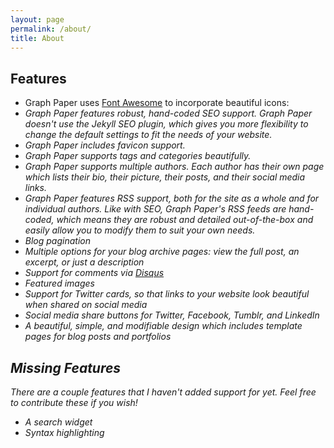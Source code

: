 ```yaml
---
layout: page
permalink: /about/
title: About
---
```


## Features

* Graph Paper uses [Font Awesome](https://fontawesome.com/) to incorporate beautiful icons: <i class="fas fa-tag"></i> <i class="fas fa-folder-open"></i> <i class="far fa-calendar-alt"> <i class="fab fa-twitter"></i>
* Graph Paper features robust, hand-coded SEO support. Graph Paper doesn't use the Jekyll SEO plugin, which gives you more flexibility to change the default settings to fit the needs of your website.
* Graph Paper includes favicon support.
* Graph Paper supports tags and categories beautifully.
* Graph Paper supports multiple authors. Each author has their own page which lists their bio, their picture, their posts, and their social media links.
* Graph Paper features RSS support, both for the site as a whole and for individual authors. Like with SEO, Graph Paper's RSS feeds are hand-coded, which means they are robust and detailed out-of-the-box and easily allow you to modify them to suit your own needs.
* Blog pagination
* Multiple options for your blog archive pages: view the full post, an excerpt, or just a description
* Support for comments via [Disqus](https://disqus.com/)
* Featured images
* Support for Twitter cards, so that links to your website look beautiful when shared on social media
* Social media share buttons for Twitter, Facebook, Tumblr, and LinkedIn
* A beautiful, simple, and modifiable design which includes template pages for blog posts and portfolios

## Missing Features

There are a couple features that I haven't added support for yet. Feel free to contribute these if you wish!

* A search widget
* Syntax highlighting
